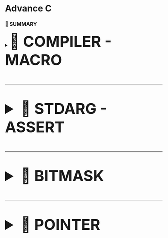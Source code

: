 # Advance C
<h3>📕 SUMMARY </h3>
<details>
  <summary><font size="10"><b>📑 COMPILER - MACRO </b></front></summary>

  ---

## I. Compiler
- Compiler là một chương trình dịch mã nguồn (source code) thành ngôn ngữ máy để thực thi trên máy tính.
  ### Quá trình biên dịch:
          C source (.c)  -->  Preprocessing (.i)  -->  Compilation (.s)  -->  Assembly (.o)  -->  Linking (Executable)
  #### 1. Preprocessing (tiền xử lý):
    - Xử lý các chỉ thị tiền xử lý (#include, #define, #ifdef...).
    - Xóa comment
    - Expand Marco: là quá trình thay thế macro (định nghĩa bằng #define) bằng giá trị hoặc đoạn mã tương ứng trong giai đoạn tiền xử lý (Preprocessing) trước khi biên dịch.

    > Dùng câu lệnh gcc -E program.c -o program.i
  
  #### 2. Compilation (Biên dịch):
    - Dịch mã nguồn .i thành mã Assembly .s

    > Dùng câu lệnh gcc -S program.i -o program.s

  #### 3. Assembly (Dịch Assembly):
    - Dịch mã Assembly .s thành mã máy (Object code) .o

    > Dùng câu lệnh gcc -c program.s -O program.o
  #### 4. Linking
    - Ghép nhiều file object .o và thư viện để tạo ra file thực thi .exe hoặc .out

    > Dùng câu lệnh gcc -o program main.c utils.c

## II. MACRO và chỉ thị tiền xử lý
  ### 1. Macro:
 - Macro là một tính năng của compiler trong c, nó dùng để thay thế 1 giá trị hay đoạn mã được định nghĩa bằng #define ở preprocessing. Nó không tốn bộ nhớ hay thời gian chạy, do quá trình này diễn ra trước khi biên dịch
 - Syntax: #define TÊN_MACRO nội_dung_thay_thế
 - Macro không kiểm tra kiểu dữ liệu như hàm

  ### 2. Các chỉ thị tiền xử lý:
  #### 2.1. #include:
  - #include còn gọi là chỉ thị bao gồm tệp. Chỉ thị #include dùng để chèn nội dung của một file vào mã nguồn chương trình.
  - Có chức năng tái sử dụng mã nguồn và phân chia chương trình thành các phần nhỏ, giúp quản lý mã nguồn hiệu quả
  - #include dùng dấu < > (ví dụ: #include <stdio.h>) dùng để include 1 thư viện chuẩn của c
  - #include dùng dấu " " (ví dụ: #include "utilities.h") dùng để include 1 file tự viết trong thư mục hiện tại

  #### 2.2. #define:
  - #define là chỉ thị định nghĩa, dùng để định nghĩa tên để thay thế cho giá trị, hàm, mảng, ...
  
  _Ex: dùng #define cho 1 value_
  ```c
    #include <stdio.h>
    // Định nghĩa hằng số Pi sử dụng #define
    #define PI 3.14
    int main() {
        // Sử dụng hằng số Pi trong chương trình
        double radius = 5.0;
        double area = PI * radius * radius;
    
        printf("Radius: %.2f\n", radius);
        printf("Area of the circle: %.2f\n", area);
    
        return 0;
    }
  ```

  _Ex: dùng #define cho 1 hàm_
  ```c
    #include <stdio.h>
    
    // Macro để tính bình phương của một số
    #define SQUARE(x) ((x) * (x))
    
    int main() {
        // Sử dụng macro để tính bình phương của num
        int result = SQUARE(5);
    
        printf("Result is: %d\n", result);
    
        return 0;
    }
  ```

  - Cần đặt dấu () để tránh lỗi toán tử
  ```c
    #include <stdio.h>
    
    // Định nghĩa macro để tìm số lớn hơn giữa hai số
    #define MAX(x, y) ((x) > (y) ? (x) : (y))
    
    int main() {
        int a = 10, b = 20;
        
        // Sử dụng macro để tìm số lớn hơn giữa a và b
        int maxNumber = MAX(a, b);
    
        printf("The bigger number between %d and %d is: %d\n", a, b, maxNumber);
    
        return 0;
    }
  ```

  - Đổi với #define cần nhiều hàng thì dùng kí tự '\' ở cuối dòng
  ```c
    #include <stdio.h>

    #define CREATE_FUNC(name, cmd) \
    void name()                    \
    {                              \
        print(cmd)                 \
    }
    
    int main() {
        CREATE_FUNC(test1, "this is ....\n");
        test1();
        return 0;
    }
  ```

  #### 2.3. #undef:
  - Chỉ thị #undef dùng để hủy định nghĩa của một macro đã được định nghĩa trước đó bằng #define

  _Ex:_
  ```c
    #include <stdio.h>
    
    // Định nghĩa SENSOR_DATA 
    #define SENSOR_DATA 42
    
    int main() {
        printf("Value of MY_MACRO: %d\n", MY_MACRO);
    
        // Hủy định nghĩa SENSOR_DATA 
        #undef SENSOR_DATA 
        // Định nghĩa SENSOR_DATA 
        #define SENSOR_DATA 50
    
        printf("Value of MY_MACRO: %d\n", MY_MACRO);
    
        return 0;
    }
  ```

  #### 2.4. #if, #elif, #else:
  - **#if** sử dụng để bắt đầu một điều kiện tiền xử lý.
  - Nếu điều kiện trong **#if** là đúng, các dòng mã nguồn sau **#if** sẽ được biên dịch
  - Nếu sai, các dòng mã nguồn sẽ bị bỏ qua đến khi gặp **#endif**
  - #**elif** dùng để thêm một điều kiện mới khi điều kiện trước đó trong **#if** hoặc **#elif** là sai
  - **#else** dùng khi không có điều kiện nào ở trên đúng.
  - Dùng **#if, #elif, #else** khi:
      - Muốn trình biên dịch có điều kiện (ví dụ muốn chạy trên Win hay Linux)
      - Khi làm việc với macro và cấu hình (muốn bật tắt tính năng mà k phải sửa code nhiều lần)
      - Khi tối ưu hóa code để chạy trên nhiều môi trường khác nhau (x86 hoặc ARM)

  _Ex:_
  ```c
    #include <stdio.h>
    
    typedef enum
    {
        GPIOA,
        GPIOB,
        GPIOC
    } Ports;
    
    typedef enum
    {
        PIN1,
        PIN2,
        PIN3,
        PIN4,
        PIN5,
        PIN6,
        PIN7,
    } Pins;
    
    typedef enum
    {
        HIGH,
        LOW
    } Status;
    
    #define STM32 0
    #define ATMEGA 1
    #define PIC 2
    
    #define MCU STM32
    
    #if MCU == STM32
    void daoTrangThaiDen(Ports port, Pins pin, Status status)
    {
        if (status == HIGH)
        {
            HAL_GPIO_WritePin(port, pin, LOW);
        }
        else
        {
            HAL_GPIO_WritePin(port, pin, HIGH);
        }  
    }
    #elif MCU == ATMEGA
    void daoTrangThaiDen(Pins pin, Status status)
    {
        if (status == HIGH)
        {
            digitalWrite(pin, LOW);
        }
        else
        {
            digitalWrite(pin, HIGH);
        }  
    }
    
    #endif
    
    void delay(int ms)
    {
    
    }
    
    
    int main()
    {
        while(1)
        {
            daoTrangThaiDen(GPIOA,13,HIGH);
            delay(1000);
        }
    
        return 0;
    }
  ```

  - Dùng chỉ thị #if, #elif, #else trong hàm main, không dùng if, elif và else trong hàm main trong trường hợp này do:
    - Dùng #if giúp chỉ biên dịch phần code cần thiết, tránh dư thừa, tối ưu chương trình.
    - Dùng if sẽ làm chương trình chậm hơn, nặng hơn do vẫn giữ tất cả mã nguồn trong file biên dịch.

  _Ex:_
  ```c
    #include <stdio.h>
    
    typedef enum{
        LOW,
        HIGH
    } Status;
    
    typedef enum{
        PIN0,
        PIN1,
        PIN2,
        PIN3,
        PIN4,
        PIN5,
        PIN6,
        PIN7,
    } Pin;
    
    #define ESP32      1
    #define STM32      2
    #define ATmega324  3
    
    #define MCU STM32
    
    int main(int argc, char const *argv[])
    {
        while(1){
            #if MCU == STM32
                void digitalWrite(Pin pin, Status state) {
                    if (state == HIGH){
                        GPIOA->BSRR = (1 << pin);  // Đặt bit tương ứng để thiết lập chân
                    } 
                    else {
                        GPIOA->BSRR = (1 << (pin + 16));  // Đặt bit tương ứng để reset chân
                    }
                }
    
            #elif MCU == ESP32
                void digitalWrite(Pin pin, Status state) {
                    if (state == HIGH) {
                        GPIO.out_w1ts = (1 << pin);  // Đặt bit tương ứng để thiết lập chân HIGH
                    } 
                    else {
                        GPIO.out_w1tc = (1 << pin);  // Đặt bit tương ứng để reset chân LOW
                    }
                }
    
            #else
                void digitalWrite(Pin pin, Status state) {
                    if (state == HIGH) {
                        PORTA |= (1 << pin);  // Đặt bit tương ứng để thiết lập chân HIGH
                    } 
                    else {
                        PORTA &= ~(1 << pin);  // Xóa bit tương ứng để reset chân LOW
                    }
                }
                
            #endif
        }
        return 0;
    }
  ```

  #### 2.5. #ifdef, #ifndef:
  - #ifdef dùng để kiểm tra một macro đã được định nghĩa hay chưa, nếu macro đã được định nghĩa thì mã nguồn sau #ifdef sẽ được biên dịch.
  - #ifndef dùng để kiểm tra một macro đã được định nghĩa hay chưa, nếu macro chưa được định nghĩa thì mã nguồn sau #ifndef sẽ được biên dịch
  - Dùng #ifdef cũng để tránh trường hợp khi 1 file #include nhiều lần gây ra lỗi biên dịch như ví dụ sau sẽ gặp lỗi define nhiều lần
  
  _Ex:_

  file abc.txt:

  ```c
      #ifndef __ABC_H
      #define __ABC_H
      
      int a = 10;
      
      #endif
  ```

  file main.c:

  ```c
    #include <stdio.h>
    
    #include "abc.txt"
    #include "abc.txt"
    #include "abc.txt"
    
    
    int main()
    {
        printf("Hello \n");
        
        return 0;
    }
  ```

  _Ex: kiểm tra file include nhiều lần bằng **Header Guard**_

  ```c
    #ifndef TEST_H
    #define TEST_H ...
  ```

  _Có cách đơn giản hơn là dùng #pragma once_

  ### 3. Các toán tử tiền xử lý:

  #### 3.1. Toán tử stringize "#":toán tử này cho phép chuyển đổi các tham số thành chuỗi

  _Ex:_

  ```c
    #include <stdio.h>
    
    #define STRINGIZE(x) #x
    #define DATA 40
    
    int main() {
    
        // Sử dụng toán tử #
        printf("The value is: %s\n", STRINGIZE(DATA));
    
        return 0;
    }
  ```

  #### 3.2. Toán tử token pasting "##" : toán tử nối 2 token lại với nhau

  _Ex:_

  ```c
    #include <stdio.h>
    
    #define CREATE_VAR(name, num) int name##num = num;
    
    int main() {
        CREATE_VAR(var, 1)  // Tạo ra int var1 = 1;
        CREATE_VAR(var, 2)  // Tạo ra int var2 = 2;
    
        printf("%d, %d\n", var1, var2);  //output: 1, 2
        return 0;
    }
  ```

  #### 3.3. Toán tử variadic: Dùng cho hàm chưa biết số lượng tham số truyền vào

  - Syntax: #define MACRO_NAME(...) macro_expansion(__VA_ARGS__)
    ... đại diện danh sách đối số
    __VA_ARGS__ đại diện cho tất cả các tham số truyền vào sau dấu ...

  ```c
    #include <stdio.h>
    
    #define LOG(fmt, ...) printf("[LOG] " fmt "\n", __VA_ARGS__)
    
    int main() {
        LOG("Hello, %s!", "World");  // printf("[LOG] Hello, %s!\n", "World");
        LOG("Sum: %d + %d = %d", 5, 10, 5 + 10);
        return 0;
    }
  ```

  - fmt: Chuỗi format (ví dụ: "[LOG] " fmt "\n").
  - __VA_ARGS__: Các tham số còn lại truyền vào printf.


  _##__VA_ARGS__ Variadic Macro không cần đối số:  Dấu ##__VA_ARGS__ giúp tránh lỗi nếu không có tham số nào truyền vào._
  
  ```c
    #include <stdio.h>
    
    // Định nghĩa macro DEBUG_PRINT với __VA_ARGS__
    #define DEBUG_PRINT(fmt, ...) printf("[DEBUG] " fmt "\n", ##__VA_ARGS__)
    
    int main() {
        int x = 10, y = 20;
    
        // In chuỗi đơn giản
        DEBUG_PRINT("Program started");
    
        // In biến với format string
        DEBUG_PRINT("Value of x: %d", x);
        DEBUG_PRINT("Sum of x and y: %d + %d = %d", x, y, x + y);
    
        return 0;
    }
  ```
    
</details>

  ---

<details>
  <summary><font size="10"><b>📑 STDARG - ASSERT </b></front></summary>
  
  ---

## I. Thư viện stdarg

  - Cung cấp các phương thức để làm việc với các hàm có số lượng input parameter không cố định (như printf, scanf, ...)
  - Các phương thức như:
    | **Macro**                           | **Mô tả** |
    |-------------------------------------|-----------|
    | `va_list`                           | Kiểu dữ liệu khai báo một biến cho list các đối số |
    | `va_start(va_list, last_fixed_arg)`       | Khởi tạo danh sách đối số, nhận vào 2 tham số là biến **va_list** được khai báo ở trên và **last_fixed_arg** là tên của đối số cuối cùng có kiểu cố định trước danh sách đối số không cố định |
    | `va_arg(va_list, type)`             | Lấy giá trị của đối số tiếp theo trong danh sách, có kiểu type |
    | `va_end(va_list)`                   | Kết thúc việc sử dụng list đối số biến đổi (cần gọi trước khi kết thúc hàm) |
    | `va_copy(arg2, arg1)`               | Dùng để copy dữ liệu cùng kiểu va_list (copy arg1 gán cho arg2)  |

  _Ex:_

  ```c
    #include <stdarg.h>
    #include <stdio.h>
    
    // Hàm tính tổng các số
    int sum(int count, ...) {  //count dùng để xác định số lượng tham số
        va_list args;  // Khai báo biến danh sách đối số
        va_start(args, count);  // Khởi tạo danh sách, count là đối số cuối cùng có kiểu cố định giúp xác định vị trí của danh sách đối số biến đổi.
        int total = 0;
    
        for (int i = 0; i < count; i++) {
            total += va_arg(args, int);  // Lấy từng đối số và cộng vào tổng
        }
    
        va_end(args);  // Kết thúc danh sách đối số
        return total;
    }
    
    int main() {
        printf("Tổng: %d\n", sum(3, 10, 20, 30)); // Kết quả: 60
        printf("Tổng: %d\n", sum(5, 1, 2, 3, 4, 5)); // Kết quả: 15
        return 0;
    }
  ```

  _Ex: kiểu struct_

  ```c
    #include <stdio.h>
    #include <stdarg.h>
    
    
    typedef struct Data
    {
        int x;
        double y;
    } Data;
    
    void display(int count, ...) {
    
        va_list args;
    
        va_start(args, count);
    
        int result = 0;
    
        for (int i = 0; i < count; i++)
        {
            Data tmp = va_arg(args,Data);
            printf("Data.x at %d is: %d\n", i,tmp.x);
            printf("Data.y at %d is: %f\n", i,tmp.y);
        }
       
    
        va_end(args);
    
    
    }
    
    int main() {
    
    
        display(3, (Data){2,5.0} , (Data){10,57.0}, (Data){29,36.0});
        return 0;
    }
  ```

  _Ex: không có số lượng tham số truyền vào như ở ví dụ trên_

  ```c
    #include <stdio.h>
    #include <stdarg.h>
    
    typedef enum {
        TEMPERATURE_SENSOR,
        PRESSURE_SENSOR
    } SensorType;
    
    void processSensorData(SensorType type, ...) {  //SensorType type là tham số cố định để va_start hoạt động, nó không nhất thiết phải là int count
        va_list args;
        va_start(args, type);
    
        switch (type) {
            case TEMPERATURE_SENSOR: {
                int numArgs = va_arg(args, int);
                int sensorId = va_arg(args, int);
                float temperature = va_arg(args, double); // float được promote thành double
                printf("Temperature Sensor ID: %d, Reading: %.2f degrees\n", sensorId, temperature);
                if (numArgs > 2) {
                    // Xử lý thêm tham số nếu có
                    char* additionalInfo = va_arg(args, char*);
                    printf("Additional Info: %s\n", additionalInfo);
                }
                break;
            }
            case PRESSURE_SENSOR: {
                int numArgs = va_arg(args, int);
                int sensorId = va_arg(args, int);
                int pressure = va_arg(args, int);
                printf("Pressure Sensor ID: %d, Reading: %d Pa\n", sensorId, pressure);
                if (numArgs > 2) {
                    // Xử lý thêm tham số nếu có
                    char* unit = va_arg(args, char*);
                    printf("Unit: %s\n", unit);
                }
                break;
            }
        }
    
        va_end(args);
    }
    
    int main() {
        processSensorData(TEMPERATURE_SENSOR, 2, 1, 36.5, "Room Temperature");
        processSensorData(PRESSURE_SENSOR, 2, 2, 101325);
        return 0;
    }
  ```

  **NOTE:**

  - Các tham số truyền vào phải có cùng kiểu dữ liệu, nếu không có thể gây lỗi undefined behavior
  - Có thể không cần truyền tham số xác định số lượng đối số cần truyền vào nếu biết được chính xác số lượng cần truyền là bao nhiêu

## II. Thư viện assert
  - Cung cấp macro assert để kiểm tra một điều kiện. 
  - Nếu điều kiện đúng (true), không có gì xảy ra và chương trình tiếp tục thực thi.
  - Nếu điều kiện sai (false), chương trình dừng lại và thông báo một thông điệp lỗi.
  - Dùng trong debug, dùng **#define NDEBUG** để tắt debug

  _Ex:_

  ```c
    #include <stdio.h>
    #include <assert.h>
    
    void divide(int a, int b) {
        assert(b != 0 && "Mau phai khac 0");  // Kiểm tra b có khác 0 không
        printf("Result: %d\n", a / b);
    }
    
    int main() {
        int x = 10, y = 0;
        divide(x, 2);  // Hợp lệ, in kết quả
        divide(x, y);  // Lỗi: assert(b != 0) sẽ kích hoạt lỗi và dừng chương trình
    
        return 0;
    }
  ```

  > Output: Assertion failed: b != 0 && "Mau phai khac 0", file main.c, line 6.

  - Hoặc có thể dùng #define như sau:

  ```c
    #include <stdio.h>
    #include <assert.h>

    #define LOG(condition, cmd) assert(condition && #cmd)  // '#' dùng để biến thành chuỗi
    
    void divide(int a, int b) {
        LOG(b != 0, Mau phai khac 0);  // Kiểm tra b có khác 0 không
        printf("Result: %d\n", a / b);
    }
  ```

</details>

  ---

<details>
  <summary><font size="10"><b>📑 BITMASK </b></front></summary>
  
  ---

</details>

  ---

<details>
  <summary><font size="10"><b>📑 POINTER </b></front></summary>
  
  ---

## I. Khái niệm Pointer
  - Con trỏ (pointer) là một biến chứa địa chỉ bộ nhớ của một đối tượng khác (biến, mảng, hàm). 
  - Sử dụng con trỏ để thao tác trên bộ nhớ linh hoạt hơn.
  - Kích thước của con trỏ sẽ phụ thuộc vào kiến trúc máy tính, trình biên dịch hoặc kiến trúc vi xử lý (máy tính 64bit thì kích thước con trỏ là 8 byte)

## II. Cách lưu trữ của con trỏ
  - Trong hệ thống máy tính, dữ liệu được lưu trữ theo dạng bit và byte
  - LSB (Least Significant Bit) và MSB (Most Significant Bit):
    - LSB: Bit có trọng số nhỏ nhất (ít quan trọng nhất), thường là bit ngoài cùng bên phải trong hệ thống số nhị phân.
    - MSB: Bit có trọng số lớn nhất (quan trọng nhất), thường là bit ngoài cùng bên trái trong hệ thống số nhị phân.
  
    _Ex:_
      0b1011 0101 ======> ở đây LSB sẽ là bit 0 (giá trị là 0b1), MSB là bit 8 (giá trị là 0b1)
  - Endianness gồm có:
    - Little-Endian: LSB (byte) được lưu ở địa chỉ thấp nhất (phổ biến hiện nay).

    _Ex:_
    
      | **Address**  | **Giá trị (Hex)** | **Ghi chú** |
      |-----------|------------------|------------|
      | `0x1000`  | `78`             | *(LSB - Byte ít quan trọng nhất)* |
      | `0x1001`  | `56`             | |
      | `0x1002`  | `34`             | |
      | `0x1003`  | `12`             | *(MSB - Byte quan trọng nhất)* |

    - Big-Ediant: MSB (byte) được lưu ở địa chỉ thấp nhất.

    _Ex:_

      | **Address**  | **Giá trị (Hex)** | **Ghi chú** |
      |-----------|------------------|------------|
      | `0x1000`  | `12`             | *(MSB - Byte quan trọng nhất)* |
      | `0x1001`  | `34`             | |
      | `0x1002`  | `56`             | |
      | `0x1003`  | `78`             | *(LSB - Byte ít quan trọng nhất)* |

  int var = 10 ===> có kích thước bộ nhớ 4 byte (Address: **0x01 0x02 0x03 0x04**)
  int* ptr = &var ===> có kích thước 8 byte (Win 64bit), ví dụ như:
      Address:  0xc1 0xc2 0xc3 0xc4 0xc5 ... 0xc8
      Value:    0x01 0x02 0x03 0x04 0x00 ... 0x00 (4 byte còn lại không có giá trị lưu nên là 0x00)

  ## III. Cách sử dụng con trỏ
  
  _Ex: truyền con trỏ vào 1 hàm_

  ```c
    #include <stdio.h>
    
    void swap(int* a, int* b)
    {
      int tmp = *a;
      *a = *b;
      *b = tmp;
    }
    
    int main()
    {
      int a = 10, b = 20;
      swap(&a, &b);
      printf("valuw a is: %d\n", a);
      printf("valuw b is: %d\n", b);
      return 0;
    }
  ```

  - Nếu muốn thay đổi giá trị thông quan 1 hàm thì phải sử dụng con trỏ, vì khi truyền vào hàm là 1 biến thông thường thì       nó sẽ sao chép giá trị của biến (nghĩa là sẽ tạo ra 1 địa chỉ khác). Do đó để thay đổi giá trị biến thông qua hàm phải      dùng con trỏ để thao tác trên dịa chỉ của biến đó

   _Ex: dùng con trỏ thao tác với mảng_

  ```c
    #include <stdio.h>
    
    int main()
    {
      int arr[] = {1, 2, 3, 4, 5};
      int n = (sizeof(arr)/sizeof(arr[0]));  //lấy số lượng phần tử trong mảng
      int* ptr = arr;  //arr chính là &arr[0]
    
      for(int i = 0; i < n; i++)
      {
        printf("Giá trị của arr[%d] là: %d, ở địa chỉ: %p\n", i, arr[i], ptr+i);  //ptr + i có nghĩa là ptr + i.sizeof(data_type)
      }
    }
  ```

  ## III. Các loại con trỏ đặc biệt

  ### 1. Void Pointer:
  
  - Void pointer là con trỏ dùng để trỏ tới địa chỉ mà tại đó không cần biết kiểu dữ liệu của giá trị mà địa chỉ đó đang lưu trữ
  - Void pointer giúp viết code linh hoạt hơn, phù hợp với lập trình tổng quát và xử lý dữ liệu động.
  - Void pointer còn dùng để tối ưu hóa bộ nhớ (vì dùng int*, hay float* sẽ bị phình bộ nhớ)
  - Dungf void pointer khi lấy giá trị phải ép kiểu
  - Syntax: **void* ptr**

  _Ex:_

  ```c
    #include <stdio.h>
    
    int main()
    {
      void* ptr;
      int a = 10;
      double b = 6.5;

      ptr = &a;
      printf("Địa chỉ: %p - Value: %d\n", ptr, *(int*)ptr);  //phải ép về kiểu *int

      ptr = &b;
      printf("Địa chỉ: %p - Value: %f\n", ptr, *(double*)ptr);

      char arr[] = "Hello World";

      //Mảng con trỏ void
      void* ptr1[] = {&a, &b, arrr};
      printf("Địa chỉ: %p - Value: %d\n", ptr1[0], *(int*)ptr1[0]);
      printf("Địa chỉ: %p - Value: %f\n", ptr1[1], *(int*)ptr1[1]);
      printf("Địa chỉ: %p - Value: %c\n", ptr1[2], *(int*)ptr1[2]);     

    return 0;
    }
  ```

  ### 2. Function Pointer:

  - Con trỏ hàm là một biến lưu địa chỉ của 1 hàm.
  - Con trỏ hàm cho phép truyền một hàm như đối số cho hàm khác, lưu địa chỉ hàm trong một cấu trúc dữ liệu, hoặc truyền hàm như một giá trị trả về từ hàm khác.
  - Syntax:

    >  <return_type> (*func_poiter)(<data_type_1>, <data_type_2>);
    > func_point = name_func (hoặc &name_func)  //gán địa chỉ hàm cho con trỏ hàm

  - Để gọi hàm từ con trỏ hàm có thể dùng

    > ptr()
    > hoặc (*ptr)()

  _Ex1:_

  ```c
    #include <stdio.h>
    
    void greetEnglish(){ printf("Hello!\n"); }
    void greetFrench(){ printf("Bonjour!\n"); }
    
    int main()
    {
        // Khai báo con trỏ hàm
        void (*ptrToGreet)();
    
        // Gán địa chỉ của hàm greetEnglish cho con trỏ hàm
        ptrToGreet = greetEnglish;
    
        // Gọi hàm thông qua con trỏ hàm
        ptrToGreet();  // In ra: Hello!
    
        // Gán địa chỉ của hàm greetFrench cho con trỏ hàm
        ptrToGreet = greetFrench;
    
        // Gọi hàm thông qua con trỏ hàm
        (*ptrToGreet)();  // In ra: Bonjour!
        return 0;
    }

  ```

  _Ex2:_

  ```c
#include <stdio.h>

void sum(int a, int b) { return a+b; }
void subtract(int a, int b) { return a-b; }
void multiple(int a, int b) { return a*b; }
void devide(int a, int b) { return a/b; }

===========================Cách 1================================
int main()
{
  void (*calc)(int, int);

  calc = sum;
  calc(2,3);

  calc = subtract;
  calc(2,3);

  ...

  return 0;
}

===========================Cách 2==================================
int main()
{
  void (*calc[])(int, int) = {sum, subtract, multiple, devide};
  calc[0](2,3);
  calc[1](2,3);
  ...

  return 0;
}

===========================Cách 3==================================
void calculate(void (*calc)(int, int), int a, int b)
{
  
} 
  ```

</details>












  
